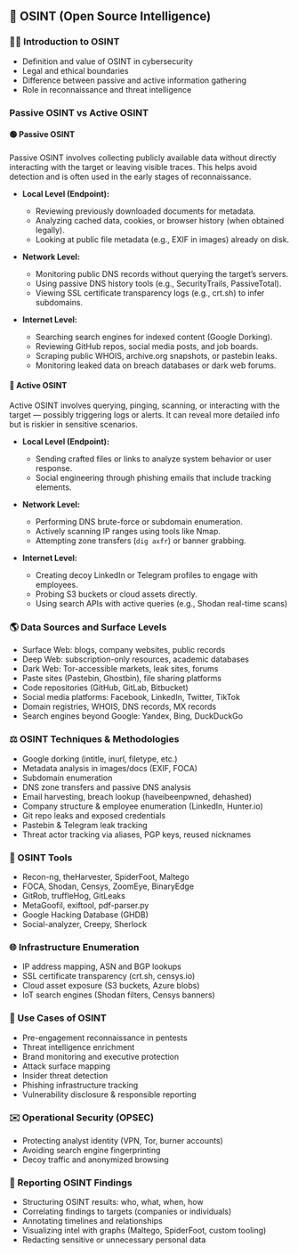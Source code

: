 
## 📰 OSINT (Open Source Intelligence)

### 🕵️‍♂️ Introduction to OSINT
- Definition and value of OSINT in cybersecurity
- Legal and ethical boundaries
- Difference between passive and active information gathering
- Role in reconnaissance and threat intelligence

### Passive OSINT vs Active OSINT

#### 🟢 Passive OSINT
Passive OSINT involves collecting publicly available data without directly interacting with the target or leaving visible traces. This helps avoid detection and is often used in the early stages of reconnaissance.

- **Local Level (Endpoint):**
  - Reviewing previously downloaded documents for metadata.
  - Analyzing cached data, cookies, or browser history (when obtained legally).
  - Looking at public file metadata (e.g., EXIF in images) already on disk.

- **Network Level:**
  - Monitoring public DNS records without querying the target’s servers.
  - Using passive DNS history tools (e.g., SecurityTrails, PassiveTotal).
  - Viewing SSL certificate transparency logs (e.g., crt.sh) to infer subdomains.

- **Internet Level:**
  - Searching search engines for indexed content (Google Dorking).
  - Reviewing GitHub repos, social media posts, and job boards.
  - Scraping public WHOIS, archive.org snapshots, or pastebin leaks.
  - Monitoring leaked data on breach databases or dark web forums.

#### 🔴 Active OSINT
Active OSINT involves querying, pinging, scanning, or interacting with the target — possibly triggering logs or alerts. It can reveal more detailed info but is riskier in sensitive scenarios.

- **Local Level (Endpoint):**
  - Sending crafted files or links to analyze system behavior or user response.
  - Social engineering through phishing emails that include tracking elements.

- **Network Level:**
  - Performing DNS brute-force or subdomain enumeration.
  - Actively scanning IP ranges using tools like Nmap.
  - Attempting zone transfers (`dig axfr`) or banner grabbing.

- **Internet Level:**
  - Creating decoy LinkedIn or Telegram profiles to engage with employees.
  - Probing S3 buckets or cloud assets directly.
  - Using search APIs with active queries (e.g., Shodan real-time scans)


### 🌎 Data Sources and Surface Levels
- Surface Web: blogs, company websites, public records
- Deep Web: subscription-only resources, academic databases
- Dark Web: Tor-accessible markets, leak sites, forums
- Paste sites (Pastebin, Ghostbin), file sharing platforms
- Code repositories (GitHub, GitLab, Bitbucket)
- Social media platforms: Facebook, LinkedIn, Twitter, TikTok
- Domain registries, WHOIS, DNS records, MX records
- Search engines beyond Google: Yandex, Bing, DuckDuckGo

### ⚖️ OSINT Techniques & Methodologies
- Google dorking (intitle, inurl, filetype, etc.)
- Metadata analysis in images/docs (EXIF, FOCA)
- Subdomain enumeration
- DNS zone transfers and passive DNS analysis
- Email harvesting, breach lookup (haveibeenpwned, dehashed)
- Company structure & employee enumeration (LinkedIn, Hunter.io)
- Git repo leaks and exposed credentials
- Pastebin & Telegram leak tracking
- Threat actor tracking via aliases, PGP keys, reused nicknames

### 🔧 OSINT Tools
- Recon-ng, theHarvester, SpiderFoot, Maltego
- FOCA, Shodan, Censys, ZoomEye, BinaryEdge
- GitRob, truffleHog, GitLeaks
- MetaGoofil, exiftool, pdf-parser.py
- Google Hacking Database (GHDB)
- Social-analyzer, Creepy, Sherlock

### 🌐 Infrastructure Enumeration
- IP address mapping, ASN and BGP lookups
- SSL certificate transparency (crt.sh, censys.io)
- Cloud asset exposure (S3 buckets, Azure blobs)
- IoT search engines (Shodan filters, Censys banners)

### 💼 Use Cases of OSINT
- Pre-engagement reconnaissance in pentests
- Threat intelligence enrichment
- Brand monitoring and executive protection
- Attack surface mapping
- Insider threat detection
- Phishing infrastructure tracking
- Vulnerability disclosure & responsible reporting

### ✉️ Operational Security (OPSEC)
- Protecting analyst identity (VPN, Tor, burner accounts)
- Avoiding search engine fingerprinting
- Decoy traffic and anonymized browsing

### 📝 Reporting OSINT Findings
- Structuring OSINT results: who, what, when, how
- Correlating findings to targets (companies or individuals)
- Annotating timelines and relationships
- Visualizing intel with graphs (Maltego, SpiderFoot, custom tooling)
- Redacting sensitive or unnecessary personal data
